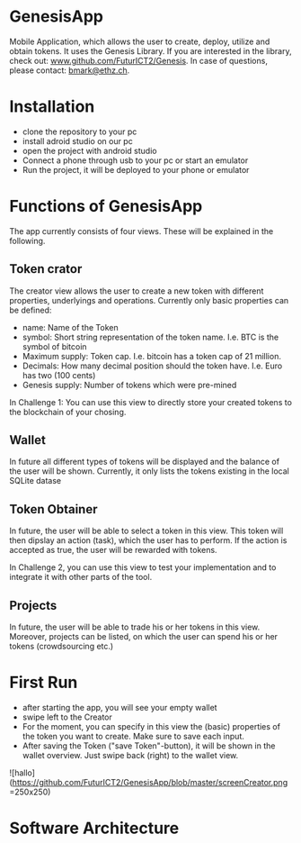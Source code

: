 # GenesisApp

Mobile Application, which allows the user to create, deploy, utilize and obtain tokens.
It uses the Genesis Library. If you are interested in the library, check out: www.github.com/FuturICT2/Genesis. In case of questions,  please contact: bmark@ethz.ch.

# Installation
* clone the repository to your pc
* install adroid studio on our pc
* open the project with android studio
* Connect a phone through usb to your pc or start an emulator
* Run the project, it will be deployed to your phone or emulator

# Functions of GenesisApp

The app currently consists of four views. These will be explained in the following. 

## Token crator

The creator view allows the user to create a new token with different properties, underlyings and operations. Currently only basic properties can be defined:
* name: Name of the Token
* symbol: Short string representation of the token name. I.e. BTC is the symbol of bitcoin
* Maximum supply: Token cap. I.e. bitcoin has a token cap of 21 million. 
* Decimals: How many decimal position should the token have. I.e. Euro has two (100 cents)
* Genesis supply: Number of tokens which were pre-mined

In Challenge 1: You can use this view to directly store your created tokens to the blockchain of your chosing. 

## Wallet

In future all different types of tokens will be displayed and the balance of the user will be shown. Currently, it only lists the tokens existing in the local SQLite datase

## Token Obtainer
In future, the user will be able to select a token in this view. This token will then dipslay an action (task), which the user has to perform. If the action is accepted as true, the user will be rewarded with tokens.

In Challenge 2, you can use this view to test your implementation and to integrate it with other parts of the tool.

## Projects
In future, the user will be able to trade his or her
tokens in this view. Moreover, projects can be listed, on which the user can spend his or her tokens (crowdsourcing etc.)

# First Run
* after starting the app, you will see your empty wallet
* swipe left to the Creator
* For the moment, you can specify in this view the (basic) properties of the token you want to create. Make sure to save each input.
* After saving the Token ("save Token"-button), it will be shown in the wallet overview. Just swipe back (right) to the wallet view.

![hallo](https://github.com/FuturICT2/GenesisApp/blob/master/screenCreator.png =250x250)


# Software Architecture
